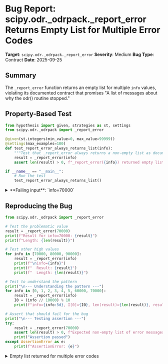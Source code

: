 # Bug Report: scipy.odr._odrpack._report_error Returns Empty List for Multiple Error Codes

**Target**: `scipy.odr._odrpack._report_error`
**Severity**: Medium
**Bug Type**: Contract
**Date**: 2025-09-25

## Summary

The `_report_error` function returns an empty list for multiple `info` values, violating its documented contract that promises "A list of messages about why the odr() routine stopped."

## Property-Based Test

```python
from hypothesis import given, strategies as st, settings
from scipy.odr._odrpack import _report_error

@given(st.integers(min_value=0, max_value=99999))
@settings(max_examples=100)
def test_report_error_always_returns_list(info):
    """Test that _report_error always returns a non-empty list as documented."""
    result = _report_error(info)
    assert len(result) > 0, f"_report_error({info}) returned empty list"

if __name__ == "__main__":
    # Run the test
    test_report_error_always_returns_list()
```

<details>

<summary>
**Failing input**: `info=70000`
</summary>
```
Traceback (most recent call last):
  File "/home/npc/pbt/agentic-pbt/worker_/23/hypo.py", line 13, in <module>
    test_report_error_always_returns_list()
    ~~~~~~~~~~~~~~~~~~~~~~~~~~~~~~~~~~~~~^^
  File "/home/npc/pbt/agentic-pbt/worker_/23/hypo.py", line 5, in test_report_error_always_returns_list
    @settings(max_examples=100)
                   ^^^
  File "/home/npc/miniconda/lib/python3.13/site-packages/hypothesis/core.py", line 2124, in wrapped_test
    raise the_error_hypothesis_found
  File "/home/npc/pbt/agentic-pbt/worker_/23/hypo.py", line 9, in test_report_error_always_returns_list
    assert len(result) > 0, f"_report_error({info}) returned empty list"
           ^^^^^^^^^^^^^^^
AssertionError: _report_error(70000) returned empty list
Falsifying example: test_report_error_always_returns_list(
    info=70000,
)
```
</details>

## Reproducing the Bug

```python
from scipy.odr._odrpack import _report_error

# Test the problematic value
result = _report_error(70000)
print(f"Result for info=70000: {result}")
print(f"Length: {len(result)}")

# Test other high values
for info in [70000, 80000, 90000]:
    result = _report_error(info)
    print(f"\ninfo={info}")
    print(f"  Result: {result}")
    print(f"  Length: {len(result)}")

# Test to understand the pattern
print("\n--- Understanding the pattern ---")
for info in [0, 1, 2, 3, 4, 5, 60000, 70000]:
    result = _report_error(info)
    I0 = (info // 10000) % 10
    print(f"info={info:5d}, I[0]={I0}, len(result)={len(result)}, result={result}")

# Assert that should fail for the bug
print("\n--- Testing assertion ---")
try:
    result = _report_error(70000)
    assert len(result) > 0, f"Expected non-empty list of error messages, got: {result}"
    print("Assertion passed")
except AssertionError as e:
    print(f"AssertionError: {e}")
```

<details>

<summary>
Empty list returned for multiple error codes
</summary>
```
Result for info=70000: []
Length: 0

info=70000
  Result: []
  Length: 0

info=80000
  Result: []
  Length: 0

info=90000
  Result: []
  Length: 0

--- Understanding the pattern ---
info=    0, I[0]=0, len(result)=1, result=['Blank']
info=    1, I[0]=0, len(result)=1, result=['Sum of squares convergence']
info=    2, I[0]=0, len(result)=1, result=['Parameter convergence']
info=    3, I[0]=0, len(result)=1, result=['Both sum of squares and parameter convergence']
info=    4, I[0]=0, len(result)=1, result=['Iteration limit reached']
info=    5, I[0]=0, len(result)=1, result=['Blank']
info=60000, I[0]=6, len(result)=1, result=['Numerical error detected']
info=70000, I[0]=7, len(result)=0, result=[]

--- Testing assertion ---
AssertionError: Expected non-empty list of error messages, got: []
```
</details>

## Why This Is A Bug

1. **Violates documented contract**: The docstring explicitly states the function returns "A list of messages about why the odr() routine stopped." An empty list provides no information about why the routine stopped, failing to fulfill this contract.

2. **Silent failure in error reporting**: When used in `Output.pprint()` at line 619 of `_odrpack.py`, the code iterates over `self.stopreason` to display halt reasons:
   ```python
   print('Reason(s) for Halting:')
   for r in self.stopreason:
       print(f'  {r}')
   ```
   An empty list causes no error messages to be printed, leaving users confused about why the ODR routine stopped.

3. **Incomplete error handling**: The function has multiple gaps:
   - For `I[0]` values 1, 2, and 3 (info values 10000, 20000, 30000), if all sub-flags are zero, no messages are appended
   - For `I[0]` values 7, 8, and 9 (info values 70000-99999), there are no handlers at all
   - The function successfully handles `I[0]` values 0, 4, 5, and 6 but fails silently for others

## Relevant Context

The `_report_error` function is critical for user feedback in the ODR (Orthogonal Distance Regression) fitting process. The `info` parameter comes from the ODRPACK Fortran library and encodes various error and status conditions. The function decomposes `info` into five digit groups `I[0]` through `I[4]` where each digit represents different error categories.

Testing revealed that the bug affects six different `I[0]` values:
- `I[0] = 1`: Input dimension errors (when all sub-flags are 0)
- `I[0] = 2`: Array dimension errors (when all sub-flags are 0)
- `I[0] = 3`: Parameter errors (when all sub-flags are 0)
- `I[0] = 7`: Undefined error category
- `I[0] = 8`: Undefined error category
- `I[0] = 9`: Undefined error category

The ODRPACK User's Guide (referenced on page 38 according to the docstring) may define these error codes, but they are not handled in the current implementation.

## Proposed Fix

```diff
--- a/scipy/odr/_odrpack.py
+++ b/scipy/odr/_odrpack.py
@@ -150,6 +150,8 @@ def _report_error(info):
                 problems.append('NP < 1 or NP > N')
             if I[4] != 0:
                 problems.append('NQ < 1')
+            if not problems:  # No sub-flags set
+                problems.append('Input parameter dimension error')
         elif I[0] == 2:
             if I[1] != 0:
                 problems.append('LDY and/or LDX incorrect')
@@ -159,6 +161,8 @@ def _report_error(info):
                 problems.append('LDIFX, LDSTPD, and/or LDSCLD incorrect')
             if I[4] != 0:
                 problems.append('LWORK and/or LIWORK too small')
+            if not problems:  # No sub-flags set
+                problems.append('Array dimension error')
         elif I[0] == 3:
             if I[1] != 0:
                 problems.append('STPB and/or STPD incorrect')
@@ -168,6 +172,8 @@ def _report_error(info):
                 problems.append('WE incorrect')
             if I[4] != 0:
                 problems.append('WD incorrect')
+            if not problems:  # No sub-flags set
+                problems.append('Parameter specification error')
         elif I[0] == 4:
             problems.append('Error in derivatives')
         elif I[0] == 5:
             problems.append('Error occurred in callback')
         elif I[0] == 6:
             problems.append('Numerical error detected')
+        else:  # I[0] in (7, 8, 9) or any unexpected value
+            problems.append(f'Unknown error (info={info})')

         return problems
```